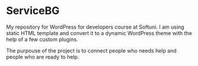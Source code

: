 # ServiceBG

My repository for WordPress for developers course at Softuni.
I am using static HTML template and convert it to a dynamic WordPress theme with the help of a few custom plugins.

The purpouse of the project is to connect people who needs help and people who are ready to help.
